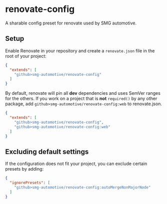 # renovate-config

A sharable config preset for renovate used by SMG automotive.

## Setup

Enable Renovate in your repository and create a `renovate.json` file in the root of your project:

````json
{
  "extends": [
    "github>smg-automotive/renovate-config"
  ]
}
````

By default, renovate will pin all **dev** dependencies and uses SemVer ranges for the others. If you work on a project
that
is **not** `required()` by any other package, add `github>smg-automotive/renovate-config:web` to renovate.json.

````json
{
  "extends": [
    "github>smg-automotive/renovate-config",
    "github>smg-automotive/renovate-config:web"
  ]
}
````

## Excluding default settings

If the configuration does not fit your project, you can exclude certain presets by adding:

````json
{
  "ignorePresets": [
    "github>smg-automotive/renovate-config:autoMergeNonMajorNode"
  ]
}
````
